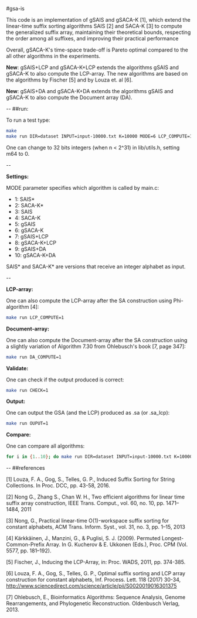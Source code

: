 #gsa-is

This code is an implementation of gSAIS and gSACA-K [1], which extend the
linear-time suffix sorting algorithms SAIS [2] and SACA-K [3] to compute the
generalized suffix array, maintaining their theoretical bounds, respecting 
the order among all suffixes, and improving their practical performance

Overall, gSACA-K's time-space trade-off is Pareto optimal compared to the all
other algorithms in the experiments.

**New**: gSAIS+LCP and gSACA-K+LCP extends the algorithms gSAIS and gSACA-K to
also compute the LCP-array. The new algorithms are based on the algorithms by
Fischer [5] and by Louza et. al [6].

**New**: gSAIS+DA and gSACA-K+DA extends the algorithms gSAIS and gSACA-K to
also compute the Document array (DA). 

--
##run:

To run a test type:

```sh
make
make run DIR=dataset INPUT=input-10000.txt K=10000 MODE=6 LCP_COMPUTE=1
```

One can change to 32 bits integers (when n < 2^31) in lib/utils.h, setting m64
to 0.

--

**Settings:**

MODE parameter specifies which algorithm is called by main.c:

* 1:  SAIS\* 
* 2:  SACA-K\* 
* 3:  SAIS  
* 4:  SACA-K 
* 5:  gSAIS
* 6:  gSACA-K
* 7:  gSAIS+LCP
* 8:  gSACA-K+LCP
* 9:  gSAIS+DA
* 10: gSACA-K+DA

SAIS\* and SACA-K\* are versions that receive an integer alphabet as input.

--

**LCP-array:**

One can also compute the LCP-array after the SA construction using Phi-algorithm [4]:

```sh
make run LCP_COMPUTE=1
```

**Document-array:**

One can also compute the Document-array after the SA construction using a slightly variation of Algorithm 7.30 from Ohlebusch's book [7, page 347]:

```sh
make run DA_COMPUTE=1
```

**Validate:**

One can check if the output produced is correct:

```sh
make run CHECK=1
```

**Output:**

One can output the GSA (and the LCP) produced as .sa (or .sa_lcp):

```sh
make run OUPUT=1
```

**Compare:**

One can compare all algorithms:

```sh
for i in {1..10}; do make run DIR=dataset INPUT=input-10000.txt K=10000 LCP_COMPUTE=1 DA_COMPUTE=1 MODE=$i; done
```

--
##references

\[1\] Louza, F. A., Gog, S., Telles, G. P., Induced Suffix Sorting for String Collections. In Proc. DCC, pp. 43-58, 2016.

\[2\] Nong G., Zhang S., Chan W. H., Two efficient algorithms for linear time suffix array construction, IEEE Trans. Comput., vol. 60, no. 10, pp. 1471–1484, 2011

\[3\] Nong, G., Practical linear-time O(1)-workspace suffix sorting for constant alphabets, ACM Trans. Inform. Syst., vol. 31, no. 3, pp. 1–15, 2013

\[4\] Kärkkäinen, J., Manzini, G., & Puglisi, S. J. (2009). Permuted Longest-Common-Prefix Array. In G. Kucherov & E. Ukkonen (Eds.), Proc. CPM (Vol. 5577, pp. 181–192).

\[5\] Fischer, J., Inducing the LCP-Array, in: Proc. WADS, 2011, pp. 374-385.

\[6\] Louza, F. A., Gog, S., Telles, G. P., Optimal suffix sorting and LCP array construction for constant alphabets, Inf. Process. Lett. 118 (2017) 30-34, http://www.sciencedirect.com/science/article/pii/S0020019016301375

\[7\] Ohlebusch, E., Bioinformatics Algorithms: Sequence Analysis, Genome Rearrangements, and Phylogenetic Reconstruction. Oldenbusch Verlag, 2013.

